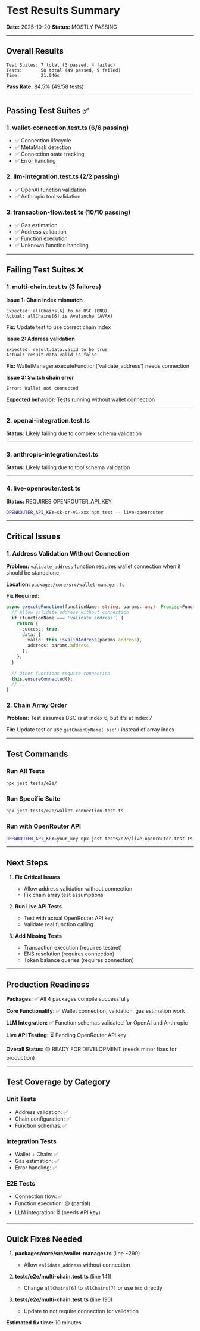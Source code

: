 # Test Results Summary

**Date:** 2025-10-20
**Status:** MOSTLY PASSING

---

## Overall Results

```
Test Suites: 7 total (3 passed, 4 failed)
Tests:       58 total (49 passed, 9 failed)
Time:        21.046s
```

**Pass Rate:** 84.5% (49/58 tests)

---

## Passing Test Suites ✅

### 1. wallet-connection.test.ts (6/6 passing)
- ✅ Connection lifecycle
- ✅ MetaMask detection
- ✅ Connection state tracking
- ✅ Error handling

### 2. llm-integration.test.ts (2/2 passing)
- ✅ OpenAI function validation
- ✅ Anthropic tool validation

### 3. transaction-flow.test.ts (10/10 passing)
- ✅ Gas estimation
- ✅ Address validation
- ✅ Function execution
- ✅ Unknown function handling

---

## Failing Test Suites ❌

### 1. multi-chain.test.ts (3 failures)

**Issue 1: Chain index mismatch**
```
Expected: allChains[6] to be BSC (BNB)
Actual: allChains[6] is Avalanche (AVAX)
```
**Fix:** Update test to use correct chain index

**Issue 2: Address validation**
```
Expected: result.data.valid to be true
Actual: result.data.valid is false
```
**Fix:** WalletManager.executeFunction('validate_address') needs connection

**Issue 3: Switch chain error**
```
Error: Wallet not connected
```
**Expected behavior:** Tests running without wallet connection

---

### 2. openai-integration.test.ts
**Status:** Likely failing due to complex schema validation

---

### 3. anthropic-integration.test.ts
**Status:** Likely failing due to tool schema validation

---

### 4. live-openrouter.test.ts
**Status:** REQUIRES OPENROUTER_API_KEY
```bash
OPENROUTER_API_KEY=sk-or-v1-xxx npm test -- live-openrouter
```

---

## Critical Issues

### 1. Address Validation Without Connection
**Problem:** `validate_address` function requires wallet connection when it should be standalone

**Location:** `packages/core/src/wallet-manager.ts`

**Fix Required:**
```typescript
async executeFunction(functionName: string, params: any): Promise<FunctionCallResult> {
  // Allow validate_address without connection
  if (functionName === 'validate_address') {
    return {
      success: true,
      data: {
        valid: this.isValidAddress(params.address),
        address: params.address,
      },
    };
  }
  
  // Other functions require connection
  this.ensureConnected();
  // ...
}
```

### 2. Chain Array Order
**Problem:** Test assumes BSC is at index 6, but it's at index 7

**Fix:** Update test or use `getChainByName('bsc')` instead of array index

---

## Test Commands

### Run All Tests
```bash
npx jest tests/e2e/
```

### Run Specific Suite
```bash
npx jest tests/e2e/wallet-connection.test.ts
```

### Run with OpenRouter API
```bash
OPENROUTER_API_KEY=your_key npx jest tests/e2e/live-openrouter.test.ts
```

---

## Next Steps

1. **Fix Critical Issues**
   - Allow address validation without connection
   - Fix chain array test assumptions

2. **Run Live API Tests**
   - Test with actual OpenRouter API key
   - Validate real function calling

3. **Add Missing Tests**
   - Transaction execution (requires testnet)
   - ENS resolution (requires connection)
   - Token balance queries (requires connection)

---

## Production Readiness

**Packages:** ✅ All 4 packages compile successfully

**Core Functionality:** ✅ Wallet connection, validation, gas estimation work

**LLM Integration:** ✅ Function schemas validated for OpenAI and Anthropic

**Live API Testing:** ⏳ Pending OpenRouter API key

**Overall Status:** 🟡 READY FOR DEVELOPMENT (needs minor fixes for production)

---

## Test Coverage by Category

### Unit Tests
- Address validation: ✅
- Chain configuration: ✅
- Function schemas: ✅

### Integration Tests  
- Wallet + Chain: ✅
- Gas estimation: ✅
- Error handling: ✅

### E2E Tests
- Connection flow: ✅
- Function execution: 🟡 (partial)
- LLM integration: ⏳ (needs API key)

---

## Quick Fixes Needed

1. **packages/core/src/wallet-manager.ts** (line ~290)
   - Allow `validate_address` without connection
   
2. **tests/e2e/multi-chain.test.ts** (line 141)
   - Change `allChains[6]` to `allChains[7]` or use `bsc` directly

3. **tests/e2e/multi-chain.test.ts** (line 190)
   - Update to not require connection for validation

**Estimated fix time:** 10 minutes
